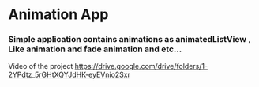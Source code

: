 
# Animation App
### Simple application contains animations as animatedListView , Like animation and fade animation and etc...
Video of the project https://drive.google.com/drive/folders/1-2YPdtz_5rGHtXQYJdHK-eyEVnio2Sxr


